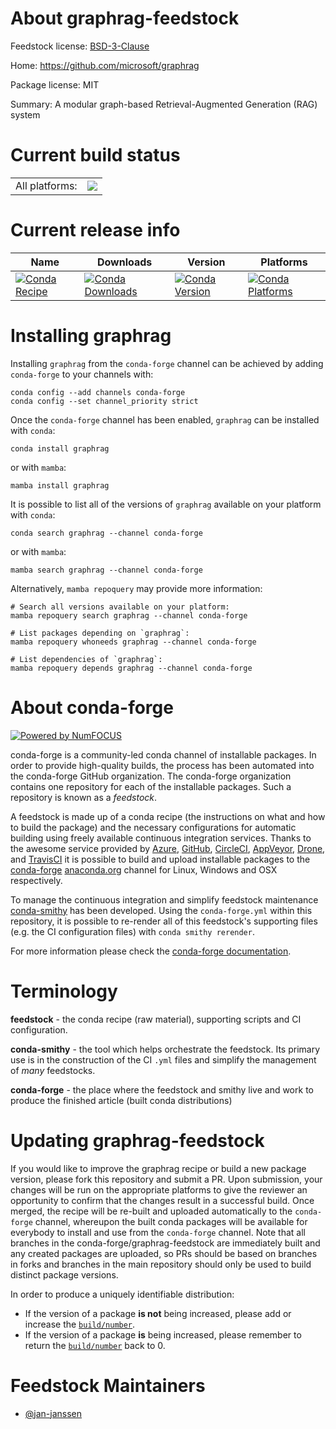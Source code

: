 About graphrag-feedstock
========================

Feedstock license: [BSD-3-Clause](https://github.com/conda-forge/graphrag-feedstock/blob/main/LICENSE.txt)

Home: https://github.com/microsoft/graphrag

Package license: MIT

Summary: A modular graph-based Retrieval-Augmented Generation (RAG) system

Current build status
====================


<table><tr><td>All platforms:</td>
    <td>
      <a href="https://dev.azure.com/conda-forge/feedstock-builds/_build/latest?definitionId=22869&branchName=main">
        <img src="https://dev.azure.com/conda-forge/feedstock-builds/_apis/build/status/graphrag-feedstock?branchName=main">
      </a>
    </td>
  </tr>
</table>

Current release info
====================

| Name | Downloads | Version | Platforms |
| --- | --- | --- | --- |
| [![Conda Recipe](https://img.shields.io/badge/recipe-graphrag-green.svg)](https://anaconda.org/conda-forge/graphrag) | [![Conda Downloads](https://img.shields.io/conda/dn/conda-forge/graphrag.svg)](https://anaconda.org/conda-forge/graphrag) | [![Conda Version](https://img.shields.io/conda/vn/conda-forge/graphrag.svg)](https://anaconda.org/conda-forge/graphrag) | [![Conda Platforms](https://img.shields.io/conda/pn/conda-forge/graphrag.svg)](https://anaconda.org/conda-forge/graphrag) |

Installing graphrag
===================

Installing `graphrag` from the `conda-forge` channel can be achieved by adding `conda-forge` to your channels with:

```
conda config --add channels conda-forge
conda config --set channel_priority strict
```

Once the `conda-forge` channel has been enabled, `graphrag` can be installed with `conda`:

```
conda install graphrag
```

or with `mamba`:

```
mamba install graphrag
```

It is possible to list all of the versions of `graphrag` available on your platform with `conda`:

```
conda search graphrag --channel conda-forge
```

or with `mamba`:

```
mamba search graphrag --channel conda-forge
```

Alternatively, `mamba repoquery` may provide more information:

```
# Search all versions available on your platform:
mamba repoquery search graphrag --channel conda-forge

# List packages depending on `graphrag`:
mamba repoquery whoneeds graphrag --channel conda-forge

# List dependencies of `graphrag`:
mamba repoquery depends graphrag --channel conda-forge
```


About conda-forge
=================

[![Powered by
NumFOCUS](https://img.shields.io/badge/powered%20by-NumFOCUS-orange.svg?style=flat&colorA=E1523D&colorB=007D8A)](https://numfocus.org)

conda-forge is a community-led conda channel of installable packages.
In order to provide high-quality builds, the process has been automated into the
conda-forge GitHub organization. The conda-forge organization contains one repository
for each of the installable packages. Such a repository is known as a *feedstock*.

A feedstock is made up of a conda recipe (the instructions on what and how to build
the package) and the necessary configurations for automatic building using freely
available continuous integration services. Thanks to the awesome service provided by
[Azure](https://azure.microsoft.com/en-us/services/devops/), [GitHub](https://github.com/),
[CircleCI](https://circleci.com/), [AppVeyor](https://www.appveyor.com/),
[Drone](https://cloud.drone.io/welcome), and [TravisCI](https://travis-ci.com/)
it is possible to build and upload installable packages to the
[conda-forge](https://anaconda.org/conda-forge) [anaconda.org](https://anaconda.org/)
channel for Linux, Windows and OSX respectively.

To manage the continuous integration and simplify feedstock maintenance
[conda-smithy](https://github.com/conda-forge/conda-smithy) has been developed.
Using the ``conda-forge.yml`` within this repository, it is possible to re-render all of
this feedstock's supporting files (e.g. the CI configuration files) with ``conda smithy rerender``.

For more information please check the [conda-forge documentation](https://conda-forge.org/docs/).

Terminology
===========

**feedstock** - the conda recipe (raw material), supporting scripts and CI configuration.

**conda-smithy** - the tool which helps orchestrate the feedstock.
                   Its primary use is in the construction of the CI ``.yml`` files
                   and simplify the management of *many* feedstocks.

**conda-forge** - the place where the feedstock and smithy live and work to
                  produce the finished article (built conda distributions)


Updating graphrag-feedstock
===========================

If you would like to improve the graphrag recipe or build a new
package version, please fork this repository and submit a PR. Upon submission,
your changes will be run on the appropriate platforms to give the reviewer an
opportunity to confirm that the changes result in a successful build. Once
merged, the recipe will be re-built and uploaded automatically to the
`conda-forge` channel, whereupon the built conda packages will be available for
everybody to install and use from the `conda-forge` channel.
Note that all branches in the conda-forge/graphrag-feedstock are
immediately built and any created packages are uploaded, so PRs should be based
on branches in forks and branches in the main repository should only be used to
build distinct package versions.

In order to produce a uniquely identifiable distribution:
 * If the version of a package **is not** being increased, please add or increase
   the [``build/number``](https://docs.conda.io/projects/conda-build/en/latest/resources/define-metadata.html#build-number-and-string).
 * If the version of a package **is** being increased, please remember to return
   the [``build/number``](https://docs.conda.io/projects/conda-build/en/latest/resources/define-metadata.html#build-number-and-string)
   back to 0.

Feedstock Maintainers
=====================

* [@jan-janssen](https://github.com/jan-janssen/)


